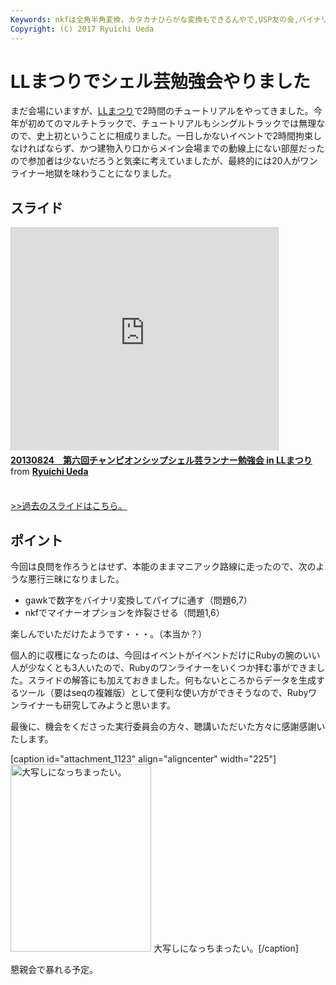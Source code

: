 ```yaml
---
Keywords: nkfは全角半角変換，カタカナひらがな変換もできるんやで,USP友の会,バイナリをパイプに流す,シェル芸,シェル芸勉強会
Copyright: (C) 2017 Ryuichi Ueda
---
```


# LLまつりでシェル芸勉強会やりました
まだ会場にいますが、<a href="http://ll.jus.or.jp/2013/" target="_blank">LLまつり</a>で2時間のチュートリアルをやってきました。今年が初めてのマルチトラックで、チュートリアルもシングルトラックでは無理なので、史上初ということに相成りました。一日しかないイベントで2時間拘束しなければならず、かつ建物入り口からメイン会場までの動線上にない部屋だったので参加者は少ないだろうと気楽に考えていましたが、最終的には20人がワンライナー地獄を味わうことになりました。

<h2>スライド</h2>

<iframe src="http://www.slideshare.net/slideshow/embed_code/25543981" width="427" height="356" frameborder="0" marginwidth="0" marginheight="0" scrolling="no" style="border:1px solid #CCC;border-width:1px 1px 0;margin-bottom:5px" allowfullscreen webkitallowfullscreen mozallowfullscreen> </iframe> <div style="margin-bottom:5px"> <strong> <a href="https://www.slideshare.net/ryuichiueda/20130824" title="20130824　第六回チャンピオンシップシェル芸ランナー勉強会 in LLまつり" target="_blank">20130824　第六回チャンピオンシップシェル芸ランナー勉強会 in LLまつり</a> </strong> from <strong><a href="http://www.slideshare.net/ryuichiueda" target="_blank">Ryuichi Ueda</a></strong> </div>

<br>

<a href="?page_id=684" target="_blank"> &gt;&gt;過去のスライドはこちら。</a>

<h2>ポイント</h2>

今回は良問を作ろうとはせず、本能のままマニアック路線に走ったので、次のような悪行三昧になりました。
<ul>
	<li>gawkで数字をバイナリ変換してパイプに通す（問題6,7）</li>
	<li>nkfでマイナーオプションを炸裂させる（問題1,6）</li>
</ul>
楽しんでいただけたようです・・・。（本当か？）

個人的に収穫になったのは、今回はイベントがイベントだけにRubyの腕のいい人が少なくとも3人いたので、Rubyのワンライナーをいくつか拝む事ができました。スライドの解答にも加えておきました。何もないところからデータを生成するツール（要はseqの複雑版）として便利な使い方ができそうなので、Rubyワンライナーも研究してみようと思います。


最後に、機会をくださった実行委員会の方々、聴講いただいた方々に感謝感謝いたします。

[caption id="attachment_1123" align="aligncenter" width="225"]<a href="-2013-08-24-20-06-35-e1377477047190.jpg"><img src="-2013-08-24-20-06-35-e1377477047190-225x300.jpg" alt="大写しになっちまったい。" width="225" height="300" class="size-medium wp-image-1123" /></a> 大写しになっちまったい。[/caption]


懇親会で暴れる予定。
